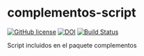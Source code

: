 # complementos-script

[![GitHub license](https://sinfallas.files.wordpress.com/2016/02/gpl.png)](https://github.com/xanadu-linux/complementos-script/blob/master/LICENSE)
[![DOI](https://zenodo.org/badge/4102/xanadu-linux/complementos-script.svg)](https://zenodo.org/badge/latestdoi/4102/xanadu-linux/complementos-script)
[![Build Status](https://travis-ci.org/xanadu-linux/complementos-script.svg?branch=master)](https://travis-ci.org/xanadu-linux/complementos-script)

Script incluidos en el paquete complementos
